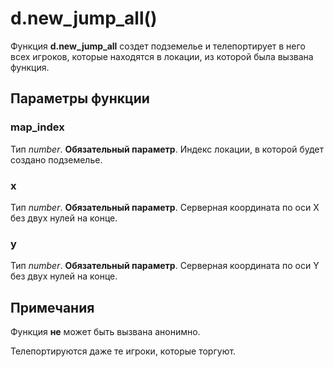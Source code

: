 # d.new_jump_all()
Функция **d.new_jump_all** создет подземелье и телепортирует в него всех игроков, которые находятся в локации, из которой была вызвана функция.

## Параметры функции
### map_index
Тип *number*. **Обязательный параметр**. Индекс локации, в которой будет создано подземелье.

### x
Тип *number*. **Обязательный параметр**. Серверная координата по оси X без двух нулей на конце.

### y
Тип *number*. **Обязательный параметр**. Серверная координата по оси Y без двух нулей на конце.

## Примечания
Функция **не** может быть вызвана анонимно.

Телепортируются даже те игроки, которые торгуют.